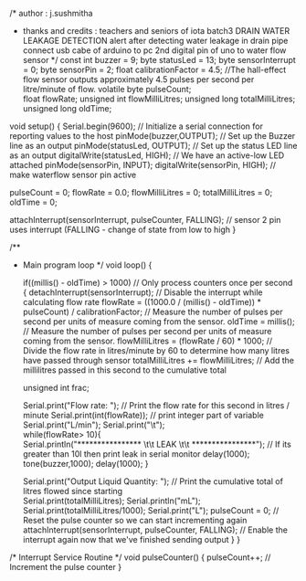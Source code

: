 /* author             : j.sushmitha
 * thanks and credits : teachers and seniors of iota batch3
DRAIN WATER LEAKAGE DETECTION 
alert after detecting water leakage in drain pipe
connect usb cabe of arduino to pc
2nd digital pin of uno to water flow sensor
 */
const int buzzer     = 9;
byte statusLed       = 13;
byte sensorInterrupt = 0; 
byte sensorPin       = 2;
float calibrationFactor = 4.5;                                                      //The hall-effect flow sensor outputs approximately 4.5 pulses per second per litre/minute of flow.
volatile byte pulseCount;  
float flowRate;
unsigned int flowMilliLitres;
unsigned long totalMilliLitres;
unsigned long oldTime;

void setup()
{
  Serial.begin(9600);                                                                 // Initialize a serial connection for reporting values to the host
  pinMode(buzzer,OUTPUT);                                                             // Set up the Buzzer line as an output
  pinMode(statusLed, OUTPUT);                                                         // Set up the status LED line as an output
  digitalWrite(statusLed, HIGH);                                                      // We have an active-low LED attached
  pinMode(sensorPin, INPUT);
  digitalWrite(sensorPin, HIGH);                                                      // make waterflow sensor pin active

  pulseCount        = 0;
  flowRate          = 0.0;
  flowMilliLitres   = 0;
  totalMilliLitres  = 0;
  oldTime           = 0;
  
  attachInterrupt(sensorInterrupt, pulseCounter, FALLING);                            // sensor 2 pin uses interrupt (FALLING - change of state from low to high
}

/**
 * Main program loop
 */
void loop()
{
   
   if((millis() - oldTime) > 1000)                                                     // Only process counters once per second
  { 
    detachInterrupt(sensorInterrupt);                                                  // Disable the interrupt while calculating flow rate 
    flowRate = ((1000.0 / (millis() - oldTime)) * pulseCount) / calibrationFactor;     // Measure the number of pulses per second per units of measure coming from the sensor.
    oldTime = millis();                                                                // Measure the number of pulses per second per units of measure coming from the sensor.
    flowMilliLitres = (flowRate / 60) * 1000;                                          // Divide the flow rate in litres/minute by 60 to determine how many litres have passed through sensor
    totalMilliLitres += flowMilliLitres;                                               // Add the millilitres passed in this second to the cumulative total
      
    unsigned int frac;
   
    Serial.print("Flow rate: ");                                                       // Print the flow rate for this second in litres / minute
    Serial.print(int(flowRate));                                                       // print integer part of variable
    Serial.print("L/min");
    Serial.print("\t");      
 while(flowRate> 10){                            
    Serial.println("**************** \t\t LEAK \t\t ****************");                // If its greater than 10l then print leak in serial monitor
    delay(1000);
    tone(buzzer,1000);
    delay(1000);
    }
    
    Serial.print("Output Liquid Quantity: ");                                        // Print the cumulative total of litres flowed since starting   
    Serial.print(totalMilliLitres);
    Serial.println("mL");       
    Serial.print(totalMilliLitres/1000);
    Serial.print("L");
    pulseCount = 0;                                                                  // Reset the pulse counter so we can start incrementing again
    attachInterrupt(sensorInterrupt, pulseCounter, FALLING);                         // Enable the interrupt again now that we've finished sending output
  }
}

/*
Interrupt Service Routine
 */
void pulseCounter()
{
  pulseCount++;                                                                      // Increment the pulse counter
}
